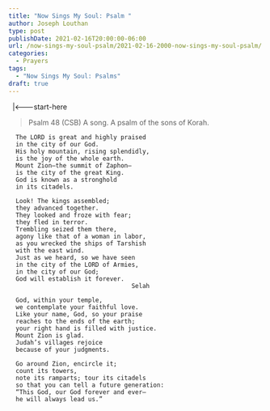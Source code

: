 ```yaml
---
title: "Now Sings My Soul: Psalm "
author: Joseph Louthan
type: post
publishDate: 2021-02-16T20:00:00-06:00
url: /now-sings-my-soul-psalm/2021-02-16-2000-now-sings-my-soul-psalm/
categories:
  - Prayers
tags:
  - "Now Sings My Soul: Psalms"
draft: true
---
```

<div style="font-variant: small-caps;">

</div>
&nbsp;
    |<---start-here

> Psalm 48 (CSB)
A song. A psalm of the sons of Korah. 

      The LORD is great and highly praised 
      in the city of our God. 
      His holy mountain, rising splendidly, 
      is the joy of the whole earth. 
      Mount Zion—the summit of Zaphon—
      is the city of the great King. 
      God is known as a stronghold 
      in its citadels. 

      Look! The kings assembled; 
      they advanced together. 
      They looked and froze with fear; 
      they fled in terror. 
      Trembling seized them there, 
      agony like that of a woman in labor, 
      as you wrecked the ships of Tarshish 
      with the east wind. 
      Just as we heard, so we have seen 
      in the city of the LORD of Armies, 
      in the city of our God; 
      God will establish it forever. 
                                      Selah 

      God, within your temple, 
      we contemplate your faithful love. 
      Like your name, God, so your praise 
      reaches to the ends of the earth; 
      your right hand is filled with justice. 
      Mount Zion is glad. 
      Judah’s villages rejoice 
      because of your judgments. 

      Go around Zion, encircle it; 
      count its towers, 
      note its ramparts; tour its citadels 
      so that you can tell a future generation: 
      “This God, our God forever and ever—
      he will always lead us.”
